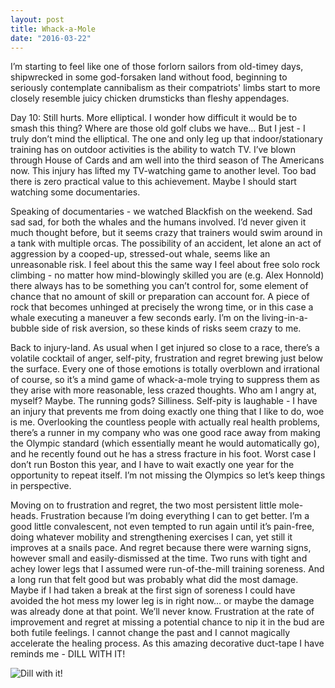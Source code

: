 ```yaml
---
layout: post
title: Whack-a-Mole
date: "2016-03-22"
---
```


I’m starting to feel like one of those forlorn sailors from old-timey days, shipwrecked in some god-forsaken land without food, beginning to seriously contemplate cannibalism as their compatriots' limbs start to more closely resemble juicy chicken drumsticks than fleshy appendages. 

Day 10: Still hurts. More elliptical. I wonder how difficult it would be to smash this thing? Where are those old golf clubs we have… But I jest - I truly don’t mind the elliptical. The one and only leg up that indoor/stationary training has on outdoor activities is the ability to watch TV. I’ve blown through House of Cards and am well into the third season of The Americans now. This injury has lifted my TV-watching game to another level. Too bad there is zero practical value to this achievement. Maybe I should start watching some documentaries.

Speaking of documentaries - we watched Blackfish on the weekend. Sad sad sad, for both the whales and the humans involved. I’d never given it much thought before, but it seems crazy that trainers would swim around in a tank with multiple orcas. The possibility of an accident, let alone an act of aggression by a cooped-up, stressed-out whale, seems like an unreasonable risk. I feel about this the same way I feel about free solo rock climbing - no matter how mind-blowingly skilled you are (e.g. Alex Honnold) there always has to be something you can’t control for, some element of chance that no amount of skill or preparation can account for. A piece of rock that becomes unhinged at precisely the wrong time, or in this case a whale executing a maneuver a few seconds early. I’m on the living-in-a-bubble side of risk aversion, so these kinds of risks seem crazy to me. 

Back to injury-land. As usual when I get injured so close to a race, there’s a volatile cocktail of anger, self-pity, frustration and regret brewing just below the surface. Every one of those emotions is totally overblown and irrational of course, so it’s a mind game of whack-a-mole trying to suppress them as they arise with more reasonable, less crazed thoughts. Who am I angry at, myself? Maybe. The running gods? Silliness. Self-pity is laughable - I have an injury that prevents me from doing exactly one thing that I like to do, woe is me. Overlooking the countless people with actually real health problems, there’s a runner in my company who was one good race away from making the Olympic standard (which essentially meant he would automatically go), and he recently found out he has a stress fracture in his foot. Worst case I don’t run Boston this year, and I have to wait exactly one year for the opportunity to repeat itself. I’m not missing the Olympics so let’s keep things in perspective. 

Moving on to frustration and regret, the two most persistent little mole-heads. Frustration because I’m doing everything I can to get better. I’m a good little convalescent, not even tempted to run again until it’s pain-free, doing whatever mobility and strengthening exercises I can, yet still it improves at a snails pace. And regret because there were warning signs, however small and easily-dismissed at the time. Two runs with tight and achey lower legs that I assumed were run-of-the-mill training soreness. And a long run that felt good but was probably what did the most damage. Maybe if I had taken a break at the first sign of soreness I could have avoided the hot mess my lower leg is in right now… or maybe the damage was already done at that point. We’ll never know. Frustration at the rate of improvement and regret at missing a potential chance to nip it in the bud are both futile feelings. I cannot change the past and I cannot magically accelerate the healing process. As this amazing decorative duct-tape I have reminds me - DILL WITH IT!

![Dill with it!](/img/dill.jpg#center)